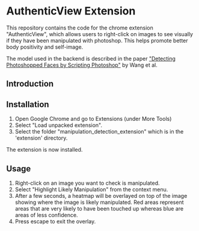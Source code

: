 # AuthenticView Extension

This repository contains the code for the chrome extension "AuthenticView", which allows users to right-click on images to see visually if they have been manipulated with photoshop. This helps promote better body positivity and self-image.

The model used in the backend is described in the paper ["Detecting Photoshopped Faces by Scripting Photoshop"](https://arxiv.org/abs/1906.05856) by Wang et al.

## Introduction

## Installation

1. Open Google Chrome and go to Extensions (under More Tools)
2. Select "Load unpacked extension".
3. Select the folder "manipulation_detection_extension" which is in the 'extension' directory.

The extension is now installed.

## Usage

1. Right-click on an image you want to check is manipulated.
2. Select "Highlight Likely Manipulation" from the context menu.
3. After a few seconds, a heatmap will be overlayed on top of the image showing where the image is likely manipulated. Red areas represent areas that are very likely to have been touched up whereas blue are areas of less confidence.
4. Press escape to exit the overlay.
